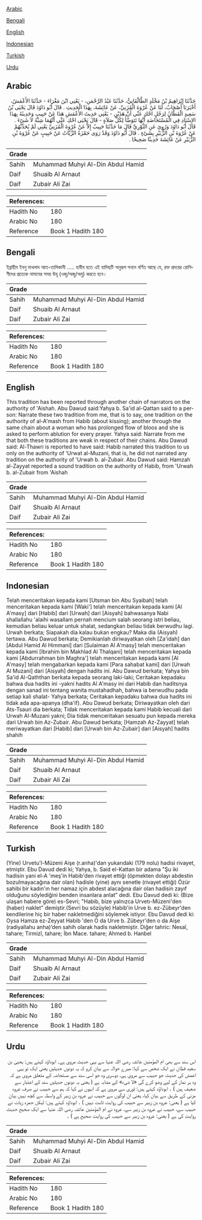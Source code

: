 [Arabic](#arabic)

[Bengali](#bengali)

[English](#english)

[Indonesian](#indonesian)

[Turkish](#turkish)

[Urdu](#urdu)

## Arabic


<div dir="rtl" lang="ar" style={{fontSize:'larger',backgroundColor:'#f8f9fa',padding:20}}>
حَدَّثَنَا إِبْرَاهِيمُ بْنُ مَخْلَدٍ الطَّالْقَانِيُّ، حَدَّثَنَا عَبْدُ الرَّحْمَنِ، - يَعْنِي ابْنَ مَغْرَاءَ - حَدَّثَنَا الأَعْمَشُ، أَخْبَرَنَا أَصْحَابٌ، لَنَا عَنْ عُرْوَةَ الْمُزَنِيِّ، عَنْ عَائِشَةَ، بِهَذَا الْحَدِيثِ ‏.‏ قَالَ أَبُو دَاوُدَ قَالَ يَحْيَى بْنُ سَعِيدٍ الْقَطَّانُ لِرَجُلٍ احْكِ عَنِّي أَنَّ هَذَيْنِ - يَعْنِي حَدِيثَ الأَعْمَشِ هَذَا عَنْ حَبِيبٍ وَحَدِيثَهُ بِهَذَا الإِسْنَادِ فِي الْمُسْتَحَاضَةِ أَنَّهَا تَتَوَضَّأُ لِكُلِّ صَلاَةٍ - قَالَ يَحْيَى احْكِ عَنِّي أَنَّهُمَا شِبْهُ لاَ شَىْءَ ‏.‏ قَالَ أَبُو دَاوُدَ وَرُوِيَ عَنِ الثَّوْرِيِّ قَالَ مَا حَدَّثَنَا حَبِيبٌ إِلاَّ عَنْ عُرْوَةَ الْمُزَنِيِّ يَعْنِي لَمْ يُحَدِّثْهُمْ عَنْ عُرْوَةَ بْنِ الزُّبَيْرِ بِشَىْءٍ ‏.‏ قَالَ أَبُو دَاوُدَ وَقَدْ رَوَى حَمْزَةُ الزَّيَّاتُ عَنْ حَبِيبٍ عَنْ عُرْوَةَ بْنِ الزُّبَيْرِ عَنْ عَائِشَةَ حَدِيثًا صَحِيحًا ‏.‏
</div>
<div style={{backgroundColor:'#f8f9fa',padding:20, marginBottom: 10}}><table> <thead> <tr> <th>Grade</th> <th></th> </tr> </thead> <tbody> <tr><td>Sahih</td><td>Muhammad Muhyi Al-Din Abdul Hamid</td></tr><tr><td>Daif</td><td>Shuaib Al Arnaut</td></tr><tr><td>Daif</td><td>Zubair Ali Zai</td></tr></tbody></table><table> <thead> <tr> <th>References:</th> <th></th> </tr> </thead> <tbody><tr><td>Hadith No</td><td>180</td></tr><tr><td>Arabic No</td><td>180</td></tr><tr><td>Reference</td><td>Book 1 Hadith 180</td></tr></tbody></table></div>

## Bengali


<div dir="ltr" lang="bn" style={{fontSize:'larger',backgroundColor:'#f8f9fa',padding:20}}>
ইব্রাহীম ইবনু মাখলাদ আত-তালিকানী ..... হাবীব হতে এই হাদিছটি অনুরূপ সনদে বর্ণিত আছে যে, রক্ত প্রদরের রোগিণীদের প্রত্যেক নামাযের সময় উযূ (ওজু/অজু/অযু) করতে হবে।
</div>
<div style={{backgroundColor:'#f8f9fa',padding:20, marginBottom: 10}}><table> <thead> <tr> <th>Grade</th> <th></th> </tr> </thead> <tbody> <tr><td>Sahih</td><td>Muhammad Muhyi Al-Din Abdul Hamid</td></tr><tr><td>Daif</td><td>Shuaib Al Arnaut</td></tr><tr><td>Daif</td><td>Zubair Ali Zai</td></tr></tbody></table><table> <thead> <tr> <th>References:</th> <th></th> </tr> </thead> <tbody><tr><td>Hadith No</td><td>180</td></tr><tr><td>Arabic No</td><td>180</td></tr><tr><td>Reference</td><td>Book 1 Hadith 180</td></tr></tbody></table></div>

## English


<div dir="ltr" lang="en" style={{fontSize:'larger',backgroundColor:'#f8f9fa',padding:20}}>
This tradition has been reported through another chain of narrators on the authority of 'Aishah. Abu Dawud said:Yahya b. Sa'id al-Qattan said to a person: Narrate these two tradition from me, that is to say, one tradition on the authority of al-A'mash from Habib (about kissing); another through the same chain about a woman who has prolonged flow of bloos and she is asked to perform ablution for every prayer. Yahya said: Narrate from me that both these traditions are weak in respect of their chains. Abu Dawud said: Al-Thawri is reported to have said: Habib narrated this tradition to us only on the authority of 'Urwat al-Muzani, that is, he did not narrated any tradition on the authority of 'Urwah b. al-Zubair. Abu Dawud said: Hamzah al-Zayyat reported a sound tradition on the authority of Habib, from 'Urwah b. al-Zubair from 'Aishah
</div>
<div style={{backgroundColor:'#f8f9fa',padding:20, marginBottom: 10}}><table> <thead> <tr> <th>Grade</th> <th></th> </tr> </thead> <tbody> <tr><td>Sahih</td><td>Muhammad Muhyi Al-Din Abdul Hamid</td></tr><tr><td>Daif</td><td>Shuaib Al Arnaut</td></tr><tr><td>Daif</td><td>Zubair Ali Zai</td></tr></tbody></table><table> <thead> <tr> <th>References:</th> <th></th> </tr> </thead> <tbody><tr><td>Hadith No</td><td>180</td></tr><tr><td>Arabic No</td><td>180</td></tr><tr><td>Reference</td><td>Book 1 Hadith 180</td></tr></tbody></table></div>

## Indonesian


<div dir="ltr" lang="id" style={{fontSize:'larger',backgroundColor:'#f8f9fa',padding:20}}>
Telah menceritakan kepada kami [Utsman bin Abu Syaibah] telah menceritakan kepada kami [Waki'] telah menceritakan kepada kami [Al A'masy] dari [Habib] dari [Urwah] dari [Aisyah] bahwasanya Nabi shallallahu 'alaihi wasallam pernah mencium salah seorang istri beliau, kemudian beliau keluar untuk shalat, sedangkan beliau tidak berwudhu lagi. Urwah berkata; Siapakah dia kalau bukan engkau? Maka dia (Aisyah) tertawa. Abu Dawud berkata; Demikianlah diriwayatkan oleh [Za'idah] dan [Abdul Hamid Al Himmani] dari [Sulaiman Al A'masy] telah menceritakan kepada kami [Ibrahim bin Makhlad Al Thalqani] telah menceritakan kepada kami [Abdurrahman bin Maghra'] telah menceritakan kepada kami [Al A'masy] telah mengabarkan kepada kami [Para sahabat kami] dari [Urwah Al Muzani] dari [Aisyah] dengan hadits ini. Abu Dawud berkata; Yahya bin Sa'id Al-Qaththan berkata kepada seorang laki-laki; Ceritakan kepadaku bahwa dua hadits ini -yakni hadits Al A'masy ini dari Habib dan haditsnya dengan sanad ini tentang wanita mustahadhah, bahwa ia berwudhu pada setiap kali shalat- Yahya berkata; Ceritakan kepadaku bahwa dua hadits ini tidak ada apa-apanya (dha'if). Abu Dawud berkata; Diriwayatkan oleh dari Ats-Tsauri dia berkata; Tidak menceritakan kepada kami Habib kecuali dari Urwah Al-Muzani yakni; Dia tidak menceritakan sesuatu pun kepada mereka dari Urwah bin Az-Zubair. Abu Dawud berkata; [Hamzah Az-Zayyat] telah meriwayatkan dari [Habib] dari [Urwah bin Az-Zubair] dari [Aisyah] hadits shahih
</div>
<div style={{backgroundColor:'#f8f9fa',padding:20, marginBottom: 10}}><table> <thead> <tr> <th>Grade</th> <th></th> </tr> </thead> <tbody> <tr><td>Sahih</td><td>Muhammad Muhyi Al-Din Abdul Hamid</td></tr><tr><td>Daif</td><td>Shuaib Al Arnaut</td></tr><tr><td>Daif</td><td>Zubair Ali Zai</td></tr></tbody></table><table> <thead> <tr> <th>References:</th> <th></th> </tr> </thead> <tbody><tr><td>Hadith No</td><td>180</td></tr><tr><td>Arabic No</td><td>180</td></tr><tr><td>Reference</td><td>Book 1 Hadith 180</td></tr></tbody></table></div>

## Turkish


<div dir="ltr" lang="tr" style={{fontSize:'larger',backgroundColor:'#f8f9fa',padding:20}}>
(Yine) Urvetu'l-Müzeni Aişe (r.anha)'dan yukarıdaki (179 nolu) hadisi rivayet, etmiştir. Ebu Davud dedi ki; Yahya, b. Said el-Kattan bir adama "Şu iki hadisin yani el-A 'meş'in Habib'den rivayet ettiği (öpmekten dolayı abdestin bozulmayacağına dair olan) hadisle (yine) aynı senetle (rivayet ettiği) Özür sahibi bir kadın'ın her namaz için abdest alacağına dair olan hadisin zayıf olduğunu söylediğini benden insanlara anlat” dedi. Ebu Davud dedi ki: (Bize ulaşan habere göre) es-Sevri; "Habib, bize yalnızca Urvetı-Müzeni'den (haber) naklet" demiştir.(Sevri bu sözüyle) Habib'in Urve b. ez-Zübeyr'den kendilerine hiç bir haber nakletmediğini söylemek istiyor. Ebu Davud dedi ki: Oysa Hamza ez-Zeyyat Habib 'den O da Urve b. Zübeyr'den o da Aişe (radiyallahu anha)’den sahih olarak hadis nakletmiştir. Diğer tahric: Nesaî, tahare; Tirmizî, tahare; İbn Mace. tahare; Ahmed b. Hanbel
</div>
<div style={{backgroundColor:'#f8f9fa',padding:20, marginBottom: 10}}><table> <thead> <tr> <th>Grade</th> <th></th> </tr> </thead> <tbody> <tr><td>Sahih</td><td>Muhammad Muhyi Al-Din Abdul Hamid</td></tr><tr><td>Daif</td><td>Shuaib Al Arnaut</td></tr><tr><td>Daif</td><td>Zubair Ali Zai</td></tr></tbody></table><table> <thead> <tr> <th>References:</th> <th></th> </tr> </thead> <tbody><tr><td>Hadith No</td><td>180</td></tr><tr><td>Arabic No</td><td>180</td></tr><tr><td>Reference</td><td>Book 1 Hadith 180</td></tr></tbody></table></div>

## Urdu


<div dir="rtl" lang="ur" style={{fontSize:'larger',backgroundColor:'#f8f9fa',padding:20}}>
اس سند سے بھی ام المؤمنین عائشہ رضی اللہ عنہا سے یہی حدیث مروی ہے۔ ابوداؤد کہتے ہیں: یحییٰ بن سعید قطان نے ایک شخص سے کہا: میرے حوالہ سے بیان کرو کہ یہ دونوں حدیثیں یعنی ایک تو یہی اعمش کی حدیث جو حبیب سے مروی ہے، دوسری وہ جو اسی سند سے مستحاضہ کے متعلق مروی ہے کہ وہ ہر نماز کے لیے وضو کرے گی «لا شىء» کے مشابہ ہے ( یعنی یہ دونوں حدیثیں سند کے اعتبار سے ضعیف ہیں ) ۔ ابوداؤد کہتے ہیں: ثوری سے مروی ہے کہ انہوں نے کہا کہ ہم سے حبیب نے صرف عروہ مزنی کے طریق سے بیان کیا، یعنی ان لوگوں سے حبیب نے عروہ بن زبیر کے واسطہ سے کچھ نہیں بیان کیا ہے ( یعنی: عروہ بن زبیر سے حبیب کی روایت ثابت نہیں ) ۔ ابوداؤد کہتے ہیں: لیکن حمزہ زیات نے حبیب سے، حبیب نے عروہ بن زبیر سے، عروہ نے ام المؤمنین عائشہ رضی اللہ عنہا سے ایک صحیح حدیث روایت کی ہے ( یعنی: عروہ بن زبیر سے حبیب کی روایت صحیح ہے ) ۔
</div>
<div style={{backgroundColor:'#f8f9fa',padding:20, marginBottom: 10}}><table> <thead> <tr> <th>Grade</th> <th></th> </tr> </thead> <tbody> <tr><td>Sahih</td><td>Muhammad Muhyi Al-Din Abdul Hamid</td></tr><tr><td>Daif</td><td>Shuaib Al Arnaut</td></tr><tr><td>Daif</td><td>Zubair Ali Zai</td></tr></tbody></table><table> <thead> <tr> <th>References:</th> <th></th> </tr> </thead> <tbody><tr><td>Hadith No</td><td>180</td></tr><tr><td>Arabic No</td><td>180</td></tr><tr><td>Reference</td><td>Book 1 Hadith 180</td></tr></tbody></table></div>